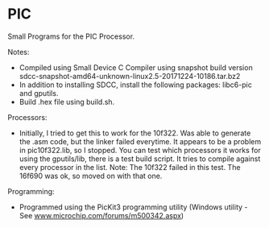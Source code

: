# PIC
Small Programs for the PIC Processor.

Notes:
- Compiled using Small Device C Compiler using snapshot build version sdcc-snapshot-amd64-unknown-linux2.5-20171224-10186.tar.bz2
- In addition to installing SDCC, install the following packages:  libc6-pic and gputils.
- Build .hex file using build.sh.

Processors:
- Initially, I tried to get this to work for the 10f322.  Was able to generate the .asm code, but the linker failed everytime.  It appears to be a problem in pic10f322.lib, so I stopped.  You can test which processors it works for using the gputils/lib, there is a test build script.  It tries to compile against every processor in the list.  Note:  The 10f322 failed in this test.  The 16f690 was ok, so moved on with that one.

Programming:
- Programmed using the PicKit3 programming utility (Windows utility - See www.microchip.com/forums/m500342.aspx)



